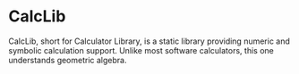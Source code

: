 CalcLib
=======

CalcLib, short for Calculator Library, is a static library providing numeric and symbolic calculation support.  Unlike most software calculators, this one understands geometric algebra.